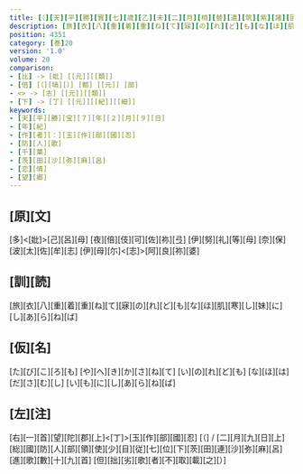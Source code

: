 ```yaml
---
title: [（][天][平][勝][寳][七][歳][乙][未][二][月][相][替][遣][筑][紫][諸][國][防][人][等][歌][）]
description: [旅][衣][八][重][着][重][ね][て][寐][の][れ][ど][も][な][ほ][肌][寒][し][妹][に][し][あ][ら][ね][ば]
position: 4351
category: [巻]20
version: '1.0'
volume: 20
comparison:
- [比] -> [妣] [[元]][[類]]
- [倍] [（][塙][）] [都] [[元]] [部]
- <> -> [志] [[元]][[類]]
- [下] -> [丁] [[元]][[紀]][[細]]
keywords:
- [天][平][勝][宝][７][年][２][月][９][日]
- [年][紀]
- [作][者][：][玉][作][部][國][忍]
- [防][人][歌]
- [千][葉]
- [茨][田][沙][弥][麻][呂]
- [恋][情]
- [望][郷]
---
```


## [原][文]

[多]<[妣]>[己][呂][母] [夜][倍][伎][可][佐][祢][弖] [伊][努][礼][等][母] [奈][保][波][太][佐][牟][志] [伊][母][尓]<[志]>[阿][良][祢][婆]

## [訓][読]

[旅][衣][八][重][着][重][ね][て][寐][の][れ][ど][も][な][ほ][肌][寒][し][妹][に][し][あ][ら][ね][ば]

## [仮][名]

[た][び][こ][ろ][も] [や][へ][き][か][さ][ね][て] [い][の][れ][ど][も] [な][ほ][は][だ][さ][む][し] [い][も][に][し][あ][ら][ね][ば]

## [左][注]

[右][一][首][望][陀][郡][上]<[丁]>[玉][作][部][國][忍] [（] / [二][月][九][日][上][総][國][防][人][部][領][使][少][目][従][七][位][下][茨][田][連][沙][弥][麻][呂][進][歌][數][十][九][首] [但][拙][劣][歌][者][不][取][載][之][）]
